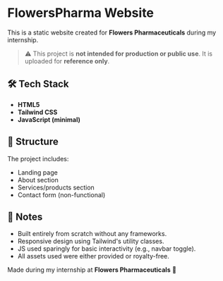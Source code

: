 # FlowersPharma Website

This is a static website created for **Flowers Pharmaceuticals** during my internship.

> ⚠️ This project is **not intended for production or public use**. It is uploaded for **reference only**.

## 🛠️ Tech Stack

- **HTML5**
- **Tailwind CSS**
- **JavaScript (minimal)**

## 📁 Structure

The project includes:
- Landing page
- About section
- Services/products section
- Contact form (non-functional)

## 📌 Notes

- Built entirely from scratch without any frameworks.
- Responsive design using Tailwind's utility classes.
- JS used sparingly for basic interactivity (e.g., navbar toggle).
- All assets used were either provided or royalty-free.



Made during my internship at **Flowers Pharmaceuticals** 🌸
